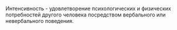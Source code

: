 Интенсивность - удовлетворение психологических и физических потребностей другого человека посредством вербального или невербального поведения. 